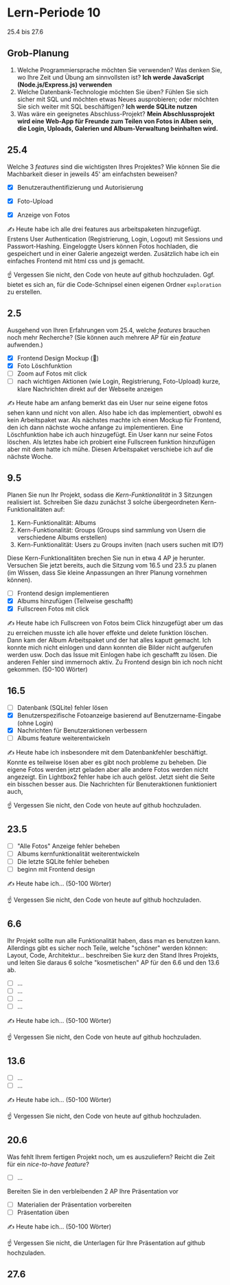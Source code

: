 # Lern-Periode 10

25.4 bis 27.6

## Grob-Planung

1. Welche Programmiersprache möchten Sie verwenden? Was denken Sie, wo Ihre Zeit und Übung am sinnvollsten ist?
   **Ich werde JavaScript (Node.js/Express.js) verwenden**
1. Welche Datenbank-Technologie möchten Sie üben? Fühlen Sie sich sicher mit SQL und möchten etwas Neues ausprobieren; oder möchten Sie sich weiter mit SQL beschäftigen?
   **Ich werde SQLite nutzen**
1. Was wäre ein geeignetes Abschluss-Projekt?
  **Mein Abschlussprojekt wird eine Web-App für Freunde zum Teilen von Fotos in Alben sein, die Login, Uploads, Galerien und Album-Verwaltung beinhalten wird.**
## 25.4

Welche 3 *features* sind die wichtigsten Ihres Projektes? Wie können Sie die Machbarkeit dieser in jeweils 45' am einfachsten beweisen?

- [x] Benutzerauthentifizierung und Autorisierung
- [x] Foto-Upload
- [x] Anzeige von Fotos


✍️ Heute habe ich alle drei features aus arbeitspaketen hinzugefügt. Erstens User Authentication (Registrierung, Login, Logout) mit Sessions und Passwort-Hashing. Eingeloggte Users können Fotos hochladen, die gespeichert und in einer Galerie angezeigt werden. Zusätzlich habe ich ein einfaches Frontend mit html css und js gemacht.

☝️ Vergessen Sie nicht, den Code von heute auf github hochzuladen. Ggf. bietet es sich an, für die Code-Schnipsel einen eigenen Ordner `exploration` zu erstellen.

## 2.5

Ausgehend von Ihren Erfahrungen vom 25.4, welche *features* brauchen noch mehr Recherche? (Sie können auch mehrere AP für ein *feature* aufwenden.)

- [x] Frontend Design Mockup (📵)
- [x] Foto Löschfunktion
- [ ] Zoom auf Fotos mit click  
- [ ] nach wichtigen Aktionen (wie Login, Registrierung, Foto-Upload) kurze, klare Nachrichten direkt auf der Webseite anzeigen

✍️ Heute habe am anfang bemerkt das ein User nur seine eigene fotos sehen kann und nicht von allen. Also habe ich das implementiert, obwohl es kein Arbeitspaket war. Als nächstes machte ich einen Mockup für Frontend, den ich dann nächste woche anfange zu implementieren. Eine Löschfunktion habe ich auch hinzugefügt. Ein User kann nur seine Fotos löschen. Als letztes habe ich probiert eine Fullscreen funktion hinzufügen aber mit dem hatte ich mühe. Diesen Arbeitspaket verschiebe ich auf die nächste Woche.

## 9.5

Planen Sie nun Ihr Projekt, sodass die *Kern-Funktionalität* in 3 Sitzungen realisiert ist. Schreiben Sie dazu zunächst 3 solche übergeordneten Kern-Funktionalitäten auf: 

1. Kern-Funktionalität: Albums
2. Kern-Funktionalität: Groups (Groups sind sammlung von Usern die verschiedene Albums erstellen)
3. Kern-Funktionalität: Users zu Groups inviten (nach users suchen mit ID?)

Diese Kern-Funktionalitäten brechen Sie nun in etwa 4 AP je herunter. Versuchen Sie jetzt bereits, auch die Sitzung vom 16.5 und 23.5 zu planen (im Wissen, dass Sie kleine Anpassungen an Ihrer Planung vornehmen können).

- [ ] Frontend design implementieren
- [x] Albums hinzufügen (Teilweise geschafft)
- [x] Fullscreen Fotos mit click

✍️ Heute habe ich Fullscreen von Fotos beim Click hinzugefügt aber um das zu erreichen musste ich alle hover effekte und delete funktion löschen. Dann kam der Album Arbeitspaket und der hat alles kaputt gemacht. Ich konnte mich nicht einlogen und dann konnten die Bilder nicht aufgerufen werden usw. Doch das Issue mit Einlogen habe ich geschafft zu lösen. Die anderen Fehler sind immernoch aktiv. Zu Frontend design bin ich noch nicht gekommen. (50-100 Wörter)


## 16.5

- [ ] Datenbank (SQLite) fehler lösen 
- [x] Benutzerspezifische Fotoanzeige basierend auf Benutzername-Eingabe (ohne Login)
- [x] Nachrichten für Benutzeraktionen verbessern
- [ ] Albums feature weiterentwickeln

✍️ Heute habe ich insbesondere mit dem Datenbankfehler beschäftigt. Konnte es teilweise lösen aber es gibt noch probleme zu beheben. Die eigene Fotos werden jetzt geladen aber alle andere Fotos werden nicht angezeigt. Ein Lightbox2 fehler habe ich auch gelöst. Jetzt sieht die Seite ein bisschen besser aus. Die Nachrichten für Benuteraktionen funktioniert auch, 

☝️  Vergessen Sie nicht, den Code von heute auf github hochzuladen.

## 23.5

- [ ] "Alle Fotos" Anzeige fehler beheben
- [ ] Albums kernfunktionalität weiterentwickeln
- [ ] Die letzte SQLite fehler beheben
- [ ] beginn mit Frontend design

✍️ Heute habe ich... (50-100 Wörter)

☝️  Vergessen Sie nicht, den Code von heute auf github hochzuladen.

## 6.6

Ihr Projekt sollte nun alle Funktionalität haben, dass man es benutzen kann. Allerdings gibt es sicher noch Teile, welche "schöner" werden können: Layout, Code, Architektur... beschreiben Sie kurz den Stand Ihres Projekts, und leiten Sie daraus 6 solche "kosmetischen" AP für den 6.6 und den 13.6 ab.

- [ ] ...
- [ ] ...
- [ ] ...
- [ ] ...

✍️ Heute habe ich... (50-100 Wörter)

☝️  Vergessen Sie nicht, den Code von heute auf github hochzuladen.

## 13.6

- [ ] ...
- [ ] ...

✍️ Heute habe ich... (50-100 Wörter)

☝️  Vergessen Sie nicht, den Code von heute auf github hochzuladen.

## 20.6

Was fehlt Ihrem fertigen Projekt noch, um es auszuliefern? Reicht die Zeit für ein *nice-to-have feature*?

- [ ] ...

Bereiten Sie in den verbleibenden 2 AP Ihre Präsentation vor

- [ ] Materialien der Präsentation vorbereiten
- [ ] Präsentation üben

✍️ Heute habe ich... (50-100 Wörter)

☝️  Vergessen Sie nicht, die Unterlagen für Ihre Präsentation auf github hochzuladen.

## 27.6
